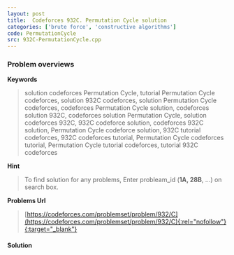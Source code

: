 ```yaml
---
layout: post
title:  Codeforces 932C. Permutation Cycle solution
categories: ['brute force', 'constructive algorithms']
code: PermutationCycle
src: 932C-PermutationCycle.cpp
---
```

### **Problem overviews**

**Keywords**
> solution codeforces Permutation Cycle, tutorial Permutation Cycle codeforces, solution 932C codeforces, solution Permutation Cycle codeforces, codeforces Permutation Cycle solution, codeforces solution 932C, codeforces solution Permutation Cycle, solution codeforces 932C, 932C codeforce solution, codeforces 932C solution, Permutation Cycle codeforce solution, 932C tutorial codeforces, 932C codeforces tutorial, Permutation Cycle codeforces tutorial, Permutation Cycle tutorial codeforces, tutorial 932C codeforces

**Hint**
> To find solution for any problems, Enter probleam_id (**1A, 28B**, ...) on search box. 

**Problems Url**
> [https://codeforces.com/problemset/problem/932/C](https://codeforces.com/problemset/problem/932/C){:rel="nofollow"}{:target="_blank"}

#### **Solution**



